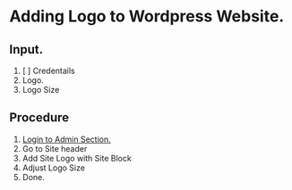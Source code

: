 # Adding Logo to Wordpress Website.

## Input.

1. [ ] Credentails
2. Logo.
3. Logo Size

## Procedure

1. [Login to Admin Section.](login_to_admin.md)
2. Go to Site header
3. Add Site Logo with Site Block
4. Adjust Logo Size
5. Done.
